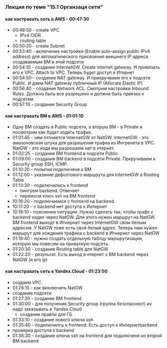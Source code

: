 ### Лекция по теме "15.1 Органзаця сети"


#### как настравать сеть в AWS - 00:47:30
- 00:48:50 - create VPC
  - IPv4 CIDR
  - routing table
- 00:50:20 - create Subnet
- 00:53:40 - включение настройки (Enable auto-assign public IPv4 address) для автоматического присвоения внешнего IP адреса создаваемым ВМ в этой подсети  
- 00:54:10 - создание InternetGW. Create internet gateway. И привязать его к VPC. Attach to VPC. Теперь будет доступ в Итернет
- 00:54:50 - создание NAT gateway. И прикручваем его к подсети Public. И даем NAT gateway публичный IP (Allocate Elastic IP)
- 00:56:40 - создание Network ACL. Смотрим настройки Inbound Rules. Должно быть все разрешено и должна быть првязка к подсетям
- 00:57:10 - создание Security Group

#### как настравать ВМ в AWS - 01:01:10
- Одну ВМ создать в Public подсети, а вторую ВМ - в Private и посмотрим как будет ходить трафик.
- 01:01:45 - чем отлчается InternetGW от NatGW. InternetGW - это амазоновская штука для разрешения трафка из Интренета в VPC. NatGW - это кода мы разрешаем нат в нтернет.
- 01:02:25 - создание ВМ frontend в подсети Public
- 01:09:00 - создание ВМ backend в подсети Private. Пркручиваем к Security group SSH, ICMP. 
- 01:10:20 - попытки подключеня к ВМ
- 01:12:00 - указание  дефолтового маршрута для InternetGW в Routing Table
- 01:13:30 - подключились к frontend
  - пингуем backend. Отвечает
  - переносм ключ ssh на ВМ frontend
- 10:16:20 - подключаемся с frontend на backend. 
- 10:17:20 - с backend нет доступа к Интернет
- 10:18:10 - пояснение ситуации. Нужно сделать так, чтобы трафк с backend ходил через NatGW. Для этого нужен маршрут на NatGW. 
ВМ frontend выходт в Итнернет через InternetGW свом белым адресом. У NatGW тоже есть свой белый адрес. Теперь нам нужен маршрут для хождения трафика
с backend в Итнернет через NatGW
- 01:19:40 - нужно создать отдельную таблцу маршрутизации, которую мы повесим на приватную подсеть.
- 01:20:30 - создание Routing table для NatGW
- 01:22:20 - результат. Есть выход в нтернет с ВМ backend через NatGW (и его ip)

#### как настравать сеть в Yandex.Cloud - 01:23:50
- создаем VPC
- 01:26:15 - как вкюлючить NatGW
- создание подсети
- 01:27:20 - создание ВМ frontend
- 01:30:00 - для получения Security group (группа безопасност) их надо заказывать в Yandex.Cloud
  - создание правли для ГБ
- 01:33:10 - создание нового ключа ssh
- 01:35:40 - подключилсь к frontend. Есть доступ к Интернетbackend
 - проверка доступа к backend
- 01:36:30 - создание ключа ssh на frontend для подключеня ко второй ВМ backend
